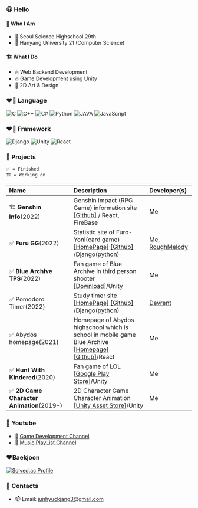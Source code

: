 ### 🙃 Hello
#### 🍰 Who I Am
- 🏫 Seoul Science Highschool 29th
- 🏫 Hanyang University 21 (Computer Science)


#### 🏗️ What I Do
- 🔥 Web Backend Development
- 🔥 Game Development using Unity
- 🦄  2D Art & Design

### ❤️‍🔥  Language
![C](https://img.shields.io/badge/c-00599C?style=for-the-badge&logo=c%2B%2B&logoColor=white)
![C++](https://img.shields.io/badge/c++-00599C?style=for-the-badge&logo=c%2B%2B&logoColor=white)
![C#](https://img.shields.io/badge/c%23-00599C?style=for-the-badge&logo=c%2B%2B&logoColor=white)
![Python](https://img.shields.io/badge/python-3670A0?style=for-the-badge&logo=python&logoColor=white)
![JAVA](https://img.shields.io/badge/java-007396?style=for-the-badge&logo=java&logoColor=white)
![JavaScript](https://img.shields.io/badge/javascript-F7DF1E?style=for-the-badge&logo=javascript&logoColor=black)

### ❤️‍🔥 Framework
![Django](https://img.shields.io/badge/django-092E20?style=for-the-badge&logo=django&logoColor=white)
![Unity](https://img.shields.io/badge/unity-%23000000.svg?style=for-the-badge&logo=unity&logoColor=white)
![React](https://img.shields.io/badge/react-61DAFB?style=for-the-badge&logo=react&logoColor=black)
### 🔭 Projects

```
✅ = Finished
🏗️ = Working on
```
  
| Name      | Description   |  Developer(s)   |
|:----------|:--------------|:----------------|
| 🏗️ **Genshin Info**(2022)| Genshin impact (RPG Game) information site [[Github]](https://github.com/ClearSky-S/genshin-page) / React, FireBase | Me |
| ✅ **Furu GG**(2022)| Statistic site of Furo-Yoni(card game)  [[HomePage]](https://furugg.pythonanywhere.com/) [[Github]](https://github.com/ClearSky-S/FuruYoniStatistics) /Django(python)| Me, [RoughMelody](https://www.youtube.com/channel/UCL5Y4SYvRWg_KEQcuGI7QgA) |
| ✅ **Blue Archive TPS**(2022)|Fan game of Blue Archive in third person shooter [[Download]](https://clearsky-s.github.io/BlueArchiveTPSHompage/)/Unity| Me |
| ✅ Pomodoro Timer(2022)|Study timer site [[HomePage]](https://pomodoro.pythonanywhere.com/) [[Github]](https://github.com/Devrent-Pomodoro/Pomodoro-Django) /Django(python)| [Devrent](https://devrent.notion.site/devrent/devRent-f017ed17fb92400497ed074c80a044fa) |
| ✅ Abydos homepage(2021)|Homepage of Abydos highschool which is school in mobile game Blue Archive [[Homepage]](https://clearsky-s.github.io/abydos-highschool-homepage/)  [[Github]](https://github.com/ClearSky-S/abydos-highschool-homepage)/React| Me |
| ✅ **Hunt With Kindered**(2020)|Fan game of LOL [[Google Play Store]](https://play.google.com/store/apps/details?id=com.ClearSky.HuntwithClearSky)/Unity| Me |
| ✅ **2D Game Character Animation**(2019-)|2D Character Game Character Animation [[Unity Asset Store]](https://assetstore.unity.com/publishers/45049/)/Unity| Me |

### 🔭 Youtube
- 🦄 [Game Development Channel](https://www.youtube.com/channel/UCooqunOsKx8LD5xyl7M_2-A)
- 🦄 [Music PlayList Channel](https://www.youtube.com/channel/UCgKr-dm9wEfSPisEQzUXYNw)

### ❤️‍Baekjoon
[![Solved.ac Profile](http://mazassumnida.wtf/api/v2/generate_badge?boj=ggogono3)](https://solved.ac/ggogono3/)

### 📮 Contacts
- 📫 Email: junhyuckjang3@gmail.com


